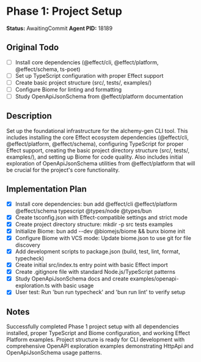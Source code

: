 # Phase 1: Project Setup
**Status:** AwaitingCommit
**Agent PID:** 18189

## Original Todo
- [ ] Install core dependencies (@effect/cli, @effect/platform, @effect/schema, ts-poet)
- [ ] Set up TypeScript configuration with proper Effect support
- [ ] Create basic project structure (src/, tests/, examples/)
- [ ] Configure Biome for linting and formatting
- [ ] Study OpenApiJsonSchema from @effect/platform documentation

## Description
Set up the foundational infrastructure for the alchemy-gen CLI tool. This includes installing the core Effect ecosystem dependencies (@effect/cli, @effect/platform, @effect/schema), configuring TypeScript for proper Effect support, creating the basic project directory structure (src/, tests/, examples/), and setting up Biome for code quality. Also includes initial exploration of OpenApiJsonSchema utilities from @effect/platform that will be crucial for the project's core functionality.

## Implementation Plan
- [x] Install core dependencies: bun add @effect/cli @effect/platform @effect/schema typescript @types/node @types/bun
- [x] Create tsconfig.json with Effect-compatible settings and strict mode
- [x] Create project directory structure: mkdir -p src tests examples
- [x] Initialize Biome: bun add --dev @biomejs/biome && bunx biome init
- [x] Configure Biome with VCS mode: Update biome.json to use git for file discovery
- [x] Add development scripts to package.json (build, test, lint, format, typecheck)
- [x] Create initial src/index.ts entry point with basic Effect import
- [x] Create .gitignore file with standard Node.js/TypeScript patterns
- [x] Study OpenApiJsonSchema docs and create examples/openapi-exploration.ts with basic usage
- [x] User test: Run 'bun run typecheck' and 'bun run lint' to verify setup

## Notes
Successfully completed Phase 1 project setup with all dependencies installed, proper TypeScript and Biome configuration, and working Effect Platform examples. Project structure is ready for CLI development with comprehensive OpenAPI exploration examples demonstrating HttpApi and OpenApiJsonSchema usage patterns.